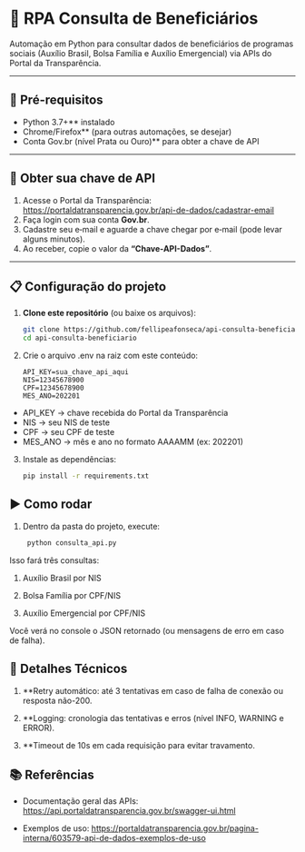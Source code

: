 # 🤖 RPA Consulta de Beneficiários

Automação em Python para consultar dados de beneficiários de programas sociais (Auxílio Brasil, Bolsa Família e Auxílio Emergencial) via APIs do Portal da Transparência.

---

## 🚀 Pré-requisitos
- Python 3.7+** instalado  
- Chrome/Firefox** (para outras automações, se desejar)  
- Conta Gov.br (nível Prata ou Ouro)** para obter a chave de API  

---

## 🔑 Obter sua chave de API

1. Acesse o Portal da Transparência: https://portaldatransparencia.gov.br/api-de-dados/cadastrar-email  
2. Faça login com sua conta **Gov.br**.  
3. Cadastre seu e‑mail e aguarde a chave chegar por e‑mail (pode levar alguns minutos).  
4. Ao receber, copie o valor da **“Chave-API-Dados”**.

---

## 📋 Configuração do projeto

1. **Clone este repositório** (ou baixe os arquivos):
   ```bash
   git clone https://github.com/fellipeafonseca/api-consulta-beneficiario.git
   cd api-consulta-beneficiario

2. Crie o arquivo .env na raiz com este conteúdo:
   ```env
   API_KEY=sua_chave_api_aqui
   NIS=12345678900
   CPF=12345678900
   MES_ANO=202201

- API_KEY → chave recebida do Portal da Transparência
- NIS → seu NIS de teste
- CPF → seu CPF de teste
- MES_ANO → mês e ano no formato AAAAMM (ex: 202201)

3. Instale as dependências:
    ```bash
   pip install -r requirements.txt

## ▶️ Como rodar
1. Dentro da pasta do projeto, execute:
   ```bash
    python consulta_api.py

Isso fará três consultas:

1. Auxílio Brasil por NIS

2. Bolsa Família por CPF/NIS

3. Auxílio Emergencial por CPF/NIS

Você verá no console o JSON retornado (ou mensagens de erro em caso de falha).

## 🔧 Detalhes Técnicos
1. **Retry automático: até 3 tentativas em caso de falha de conexão ou resposta não-200.

2. **Logging: cronologia das tentativas e erros (nível INFO, WARNING e ERROR).

3. **Timeout de 10s em cada requisição para evitar travamento.


## 📚 Referências
- Documentação geral das APIs: https://api.portaldatransparencia.gov.br/swagger-ui.html

- Exemplos de uso: https://portaldatransparencia.gov.br/pagina-interna/603579-api-de-dados-exemplos-de-uso
